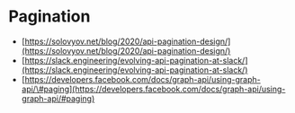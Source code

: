 # Pagination

* [https://solovyov.net/blog/2020/api-pagination-design/](https://solovyov.net/blog/2020/api-pagination-design/)
* [https://slack.engineering/evolving-api-pagination-at-slack/](https://slack.engineering/evolving-api-pagination-at-slack/)
* [https://developers.facebook.com/docs/graph-api/using-graph-api/\#paging](https://developers.facebook.com/docs/graph-api/using-graph-api/#paging)

